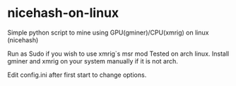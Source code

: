 # nicehash-on-linux
Simple python script to mine using GPU(gminer)/CPU(xmrig) on linux (nicehash)

Run as Sudo if you wish to use xmrig`s msr mod
Tested on arch linux. Install gminer and xmrig on your system manually if it is not arch.

Edit config.ini after first start to change options.
